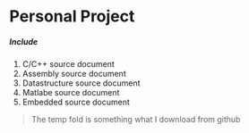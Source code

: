 # Personal Project
##### Include

1. C/C++ source document
2. Assembly source document
3. Datastructure source document
4. Matlabe source document
6. Embedded source document

>The temp fold is something what I download from github  
